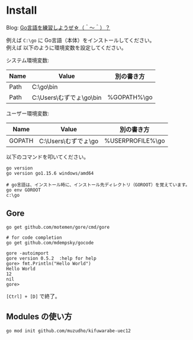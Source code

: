 # Install

Blog: [Go言語を練習しようぜ☆（＾～＾）？](https://crieit.net/drafts/5ffc46af9214c)  

例えば `C:\go` に Go言語（本体）をインストールしてください。  
例えば 以下のように環境変数を設定してください。  

システム環境変数:  

| Name | Value                    | 別の書き方  |
| ---- | ------------------------ | ----------- |
| Path | C:\go\bin                |             |
| Path | C:\Users\むずでょ\go\bin | %GOPATH%\go |

ユーザー環境変数:  

| Name   | Value                | 別の書き方       |
| ------ | -------------------- | ---------------- |
| GOPATH | C:\Users\むずでょ\go | %USERPROFILE%\go |

以下のコマンドを叩いてください。  

```shell
go version
go version go1.15.6 windows/amd64

# go言語は、インストール時に、インストール先ディレクトリ（GOROOT）を覚えています。
go env GOROOT
c:\go
```

## Gore

```shell
go get github.com/motemen/gore/cmd/gore

# for code completion
go get github.com/mdempsky/gocode

gore -autoimport
gore version 0.5.2  :help for help
gore> fmt.Println("Hello World")
Hello World
12
nil
gore>
```

`[Ctrl] + [D]` で終了。  

## Modules の使い方

```shell
go mod init github.com/muzudho/kifuwarabe-uec12
```
